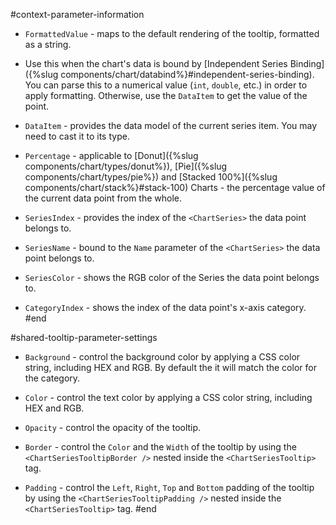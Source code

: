#context-parameter-information
* `FormattedValue` - maps to the default rendering of the tooltip, formatted as a string.
 * Use this when the chart's data is bound by [Independent Series Binding]({%slug components/chart/databind%}#independent-series-binding). You can parse this to a numerical value (`int`, `double`, etc.) in order to apply formatting. Otherwise, use the `DataItem` to get the value of the point.

* `DataItem` - provides the data model of the current series item. You may need to cast it to its type.

* `Percentage` - applicable to [Donut]({%slug components/chart/types/donut%}), [Pie]({%slug components/chart/types/pie%}) and [Stacked 100%]({%slug components/chart/stack%}#stack-100) Charts - the percentage value of the current data point from the whole.

* `SeriesIndex` - provides the index of the `<ChartSeries>` the data point belongs to.

* `SeriesName` - bound to the `Name` parameter of the `<ChartSeries>` the data point belongs to.

* `SeriesColor` - shows the RGB color of the Series the data point belongs to.

* `CategoryIndex` - shows the index of the data point's x-axis category.
#end


#shared-tooltip-parameter-settings
* `Background` - control the background color by applying a CSS color string, including HEX and RGB. By default the it will match the color for the category.

* `Color` - control the text color by applying a CSS color string, including HEX and RGB.

* `Opacity` - control the opacity of the tooltip.

* `Border` - control the `Color` and the `Width` of the tooltip by using the `<ChartSeriesTooltipBorder />` nested inside the `<ChartSeriesTooltip>` tag.

* `Padding` - control the `Left`, `Right`, `Top` and `Bottom` padding of the tooltip by using the `<ChartSeriesTooltipPadding />` nested inside the `<ChartSeriesTooltip>` tag.
#end
